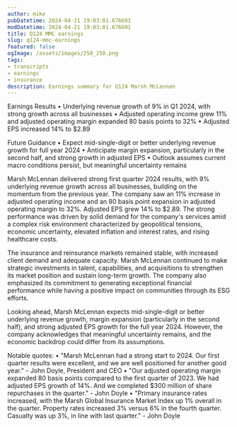 ```yaml
---
author: mike
pubDatetime: 2024-04-21 19:03:01.676691
modDatetime: 2024-04-21 19:03:01.676691
title: Q124 MMC earnings
slug: q124-mmc-earnings
featured: false
ogImage: /assets/images/250_250.png
tags:
- transcripts
- earnings
- insurance
description: Earnings summary for Q124 Marsh McLennan
---
```

Earnings Results
• Underlying revenue growth of 9% in Q1 2024, with strong growth across all businesses
• Adjusted operating income grew 11% and adjusted operating margin expanded 80 basis points to 32%
• Adjusted EPS increased 14% to $2.89

Future Guidance
• Expect mid-single-digit or better underlying revenue growth for full year 2024
• Anticipate margin expansion, particularly in the second half, and strong growth in adjusted EPS
• Outlook assumes current macro conditions persist, but meaningful uncertainty remains

Marsh McLennan delivered strong first quarter 2024 results, with 9% underlying revenue growth across all businesses, building on the momentum from the previous year. The company saw an 11% increase in adjusted operating income and an 80 basis point expansion in adjusted operating margin to 32%. Adjusted EPS grew 14% to $2.89. The strong performance was driven by solid demand for the company's services amid a complex risk environment characterized by geopolitical tensions, economic uncertainty, elevated inflation and interest rates, and rising healthcare costs.

The insurance and reinsurance markets remained stable, with increased client demand and adequate capacity. Marsh McLennan continued to make strategic investments in talent, capabilities, and acquisitions to strengthen its market position and sustain long-term growth. The company also emphasized its commitment to generating exceptional financial performance while having a positive impact on communities through its ESG efforts.

Looking ahead, Marsh McLennan expects mid-single-digit or better underlying revenue growth, margin expansion (particularly in the second half), and strong adjusted EPS growth for the full year 2024. However, the company acknowledges that meaningful uncertainty remains, and the economic backdrop could differ from its assumptions.

Notable quotes:
• "Marsh McLennan had a strong start to 2024. Our first quarter results were excellent, and we are well positioned for another good year." - John Doyle, President and CEO
• "Our adjusted operating margin expanded 80 basis points compared to the first quarter of 2023. We had adjusted EPS growth of 14%. And we completed $300 million of share repurchases in the quarter." - John Doyle
• "Primary insurance rates increased, with the Marsh Global Insurance Market Index up 1% overall in the quarter. Property rates increased 3% versus 6% in the fourth quarter. Casualty was up 3%, in line with last quarter." - John Doyle